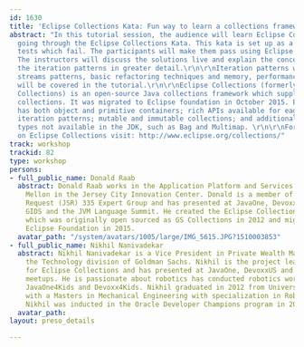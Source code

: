 ```yaml
---
id: 1630
title: 'Eclipse Collections Kata: Fun way to learn a collections framework'
abstract: "In this tutorial session, the audience will learn Eclipse Collections by
  going through the Eclipse Collections Kata. This kata is set up as a series of unit
  tests which fail. The participants will make them pass using Eclipse Collections.
  The instructors will discuss the solutions live and explain the concepts behind
  the iteration patterns in greater detail.\r\n\r\nIteration patterns with Java 8
  streams patterns, basic refactoring techniques and memory, performance comparisons
  will be covered in the tutorial.\r\n\r\nEclipse Collections (formerly known as GS
  Collections) is an open-source Java collections framework which supplements JDK
  collections. It was migrated to Eclipse foundation in October 2015. Eclipse collections
  has both object and primitive containers; rich APIs available for eager and lazy
  iteration patterns; mutable and immutable collections; and additional container
  types not available in the JDK, such as Bag and Multimap. \r\n\r\nFor more information
  on Eclipse Collections visit: http://www.eclipse.org/collections/"
track: workshop
trackid: 82
type: workshop
persons:
- full_public_name: Donald Raab
  abstract: Donald Raab works in the Application Platform and Services team at BNY
    Mellon in the Jersey City Innovation Center. Donald is a member of the Java Specification
    Request (JSR) 335 Expert Group and has presented at JavaOne, Devoxx US, EclipseCon,
    GIDS and the JVM Language Summit. He created the Eclipse Collections Java library
    which was originally open sourced as GS Collections in 2012 and migrated to the
    Eclipse Foundation in 2015.
  avatar_path: "/system/avatars/1005/large/IMG_5615.JPG?1510003853"
- full_public_name: Nikhil Nanivadekar
  abstract: Nikhil Nanivadekar is a Vice President in Private Wealth Management in
    the Technology division of Goldman Sachs. Nikhil is the project lead and committer
    for Eclipse Collections and has presented at JavaOne, DevoxxUS and Java User Group
    meetups. He is passionate about robotics has conducted robotics workshops at JCrete4Kids,
    JavaOne4Kids and Devoxx4Kids. Nikhil graduated in 2012 from University of Utah
    with a Masters in Mechanical Engineering with specialization in Robotics and Controls.
    Nikhil was inducted in the Oracle Developer Champions program in 2017.
  avatar_path: 
layout: preso_details

---
```

